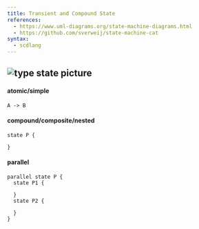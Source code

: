 ```yaml
---
title: Transient and Compound State
references:
  - https://www.uml-diagrams.org/state-machine-diagrams.html
  - https://github.com/sverweij/state-machine-cat
syntax:
  - scdlang
---
```

![type state picture]()
---
#### atomic/simple
```scd
A -> B
```
#### compound/composite/nested
```scd
state P {

}
```
#### parallel
```scd
parallel state P {
  state P1 {
    
  }
  state P2 {
    
  }
}
```
